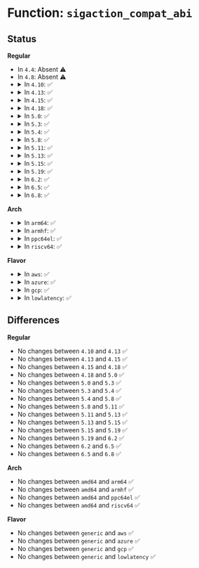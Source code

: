 # Function: <code>sigaction_compat_abi</code>

## Status
<b>Regular</b>
<ul>
<li>
In <code>4.4</code>: Absent ⚠️
</li>
<li>
In <code>4.8</code>: Absent ⚠️
</li>
<li>
<details>
<summary>In <code>4.10</code>: ✅</summary>

```c
void sigaction_compat_abi(struct k_sigaction *act, struct k_sigaction *oact);
```

**Collision:** Unique Global

**Inline:** No

**Transformation:** False

**Instances:**

```
In arch/x86/kernel/signal_compat.c (ffffffff8102dd20)
Location: arch/x86/kernel/signal_compat.c:96
Inline: False
Direct callers:
  - kernel/signal.c:do_sigaction
```
**Symbols:**

```
ffffffff8102dd20-ffffffff8102dd85: sigaction_compat_abi (STB_GLOBAL)
```
</details>
</li>
<li>
<details>
<summary>In <code>4.13</code>: ✅</summary>

```c
void sigaction_compat_abi(struct k_sigaction *act, struct k_sigaction *oact);
```

**Collision:** Unique Global

**Inline:** No

**Transformation:** False

**Instances:**

```
In arch/x86/kernel/signal_compat.c (ffffffff8102bfa0)
Location: arch/x86/kernel/signal_compat.c:96
Inline: False
Direct callers:
  - kernel/signal.c:do_sigaction
```
**Symbols:**

```
ffffffff8102bfa0-ffffffff8102c005: sigaction_compat_abi (STB_GLOBAL)
```
</details>
</li>
<li>
<details>
<summary>In <code>4.15</code>: ✅</summary>

```c
void sigaction_compat_abi(struct k_sigaction *act, struct k_sigaction *oact);
```

**Collision:** Unique Global

**Inline:** No

**Transformation:** False

**Instances:**

```
In arch/x86/kernel/signal_compat.c (ffffffff8102ccc0)
Location: arch/x86/kernel/signal_compat.c:97
Inline: False
Direct callers:
  - kernel/signal.c:do_sigaction
```
**Symbols:**

```
ffffffff8102ccc0-ffffffff8102cd24: sigaction_compat_abi (STB_GLOBAL)
```
</details>
</li>
<li>
<details>
<summary>In <code>4.18</code>: ✅</summary>

```c
void sigaction_compat_abi(struct k_sigaction *act, struct k_sigaction *oact);
```

**Collision:** Unique Global

**Inline:** No

**Transformation:** False

**Instances:**

```
In arch/x86/kernel/signal_compat.c (ffffffff8102df60)
Location: arch/x86/kernel/signal_compat.c:164
Inline: False
Direct callers:
  - kernel/signal.c:do_sigaction
  - kernel/signal.c:do_sigaction
```
**Symbols:**

```
ffffffff8102df60-ffffffff8102dfc2: sigaction_compat_abi (STB_GLOBAL)
```
</details>
</li>
<li>
<details>
<summary>In <code>5.0</code>: ✅</summary>

```c
void sigaction_compat_abi(struct k_sigaction *act, struct k_sigaction *oact);
```

**Collision:** Unique Global

**Inline:** No

**Transformation:** False

**Instances:**

```
In arch/x86/kernel/signal_compat.c (ffffffff8102f1a0)
Location: arch/x86/kernel/signal_compat.c:164
Inline: False
Direct callers:
  - kernel/signal.c:do_sigaction
  - kernel/signal.c:do_sigaction
  - kernel/signal.c:do_sigaction
  - kernel/signal.c:do_sigaction
```
**Symbols:**

```
ffffffff8102f1a0-ffffffff8102f202: sigaction_compat_abi (STB_GLOBAL)
```
</details>
</li>
<li>
<details>
<summary>In <code>5.3</code>: ✅</summary>

```c
void sigaction_compat_abi(struct k_sigaction *act, struct k_sigaction *oact);
```

**Collision:** Unique Global

**Inline:** No

**Transformation:** False

**Instances:**

```
In arch/x86/kernel/signal_compat.c (ffffffff81030f70)
Location: arch/x86/kernel/signal_compat.c:164
Inline: False
Direct callers:
  - kernel/signal.c:do_sigaction
  - kernel/signal.c:do_sigaction
  - kernel/signal.c:do_sigaction
  - kernel/signal.c:do_sigaction
```
**Symbols:**

```
ffffffff81030f70-ffffffff81030fd1: sigaction_compat_abi (STB_GLOBAL)
```
</details>
</li>
<li>
<details>
<summary>In <code>5.4</code>: ✅</summary>

```c
void sigaction_compat_abi(struct k_sigaction *act, struct k_sigaction *oact);
```

**Collision:** Unique Global

**Inline:** No

**Transformation:** False

**Instances:**

```
In arch/x86/kernel/signal_compat.c (ffffffff81031830)
Location: arch/x86/kernel/signal_compat.c:164
Inline: False
Direct callers:
  - kernel/signal.c:do_sigaction
  - kernel/signal.c:do_sigaction
  - kernel/signal.c:do_sigaction
  - kernel/signal.c:do_sigaction
```
**Symbols:**

```
ffffffff81031830-ffffffff81031891: sigaction_compat_abi (STB_GLOBAL)
```
</details>
</li>
<li>
<details>
<summary>In <code>5.8</code>: ✅</summary>

```c
void sigaction_compat_abi(struct k_sigaction *act, struct k_sigaction *oact);
```

**Collision:** Unique Global

**Inline:** No

**Transformation:** False

**Instances:**

```
In arch/x86/kernel/signal_compat.c (ffffffff81034090)
Location: arch/x86/kernel/signal_compat.c:164
Inline: False
Direct callers:
  - kernel/signal.c:do_sigaction
  - kernel/signal.c:do_sigaction
  - kernel/signal.c:do_sigaction
  - kernel/signal.c:do_sigaction
```
**Symbols:**

```
ffffffff81034090-ffffffff810340f1: sigaction_compat_abi (STB_GLOBAL)
```
</details>
</li>
<li>
<details>
<summary>In <code>5.11</code>: ✅</summary>

```c
void sigaction_compat_abi(struct k_sigaction *act, struct k_sigaction *oact);
```

**Collision:** Unique Global

**Inline:** No

**Transformation:** False

**Instances:**

```
In arch/x86/kernel/signal_compat.c (ffffffff81034ab0)
Location: arch/x86/kernel/signal_compat.c:164
Inline: False
Direct callers:
  - kernel/signal.c:do_sigaction
  - kernel/signal.c:do_sigaction
  - kernel/signal.c:do_sigaction
  - kernel/signal.c:do_sigaction
```
**Symbols:**

```
ffffffff81034ab0-ffffffff81034af7: sigaction_compat_abi (STB_GLOBAL)
```
</details>
</li>
<li>
<details>
<summary>In <code>5.13</code>: ✅</summary>

```c
void sigaction_compat_abi(struct k_sigaction *act, struct k_sigaction *oact);
```

**Collision:** Unique Global

**Inline:** No

**Transformation:** False

**Instances:**

```
In arch/x86/kernel/signal_compat.c (ffffffff81036530)
Location: arch/x86/kernel/signal_compat.c:172
Inline: False
Direct callers:
  - kernel/signal.c:do_sigaction
  - kernel/signal.c:do_sigaction
  - kernel/signal.c:do_sigaction
  - kernel/signal.c:do_sigaction
```
**Symbols:**

```
ffffffff81036530-ffffffff81036577: sigaction_compat_abi (STB_GLOBAL)
```
</details>
</li>
<li>
<details>
<summary>In <code>5.15</code>: ✅</summary>

```c
void sigaction_compat_abi(struct k_sigaction *act, struct k_sigaction *oact);
```

**Collision:** Unique Global

**Inline:** No

**Transformation:** False

**Instances:**

```
In arch/x86/kernel/signal_compat.c (ffffffff8103b7d0)
Location: arch/x86/kernel/signal_compat.c:178
Inline: False
Direct callers:
  - kernel/signal.c:do_sigaction
  - kernel/signal.c:do_sigaction
  - kernel/signal.c:do_sigaction
  - kernel/signal.c:do_sigaction
```
**Symbols:**

```
ffffffff8103b7d0-ffffffff8103b817: sigaction_compat_abi (STB_GLOBAL)
```
</details>
</li>
<li>
<details>
<summary>In <code>5.19</code>: ✅</summary>

```c
void sigaction_compat_abi(struct k_sigaction *act, struct k_sigaction *oact);
```

**Collision:** Unique Global

**Inline:** No

**Transformation:** False

**Instances:**

```
In arch/x86/kernel/signal_compat.c (ffffffff81042590)
Location: arch/x86/kernel/signal_compat.c:180
Inline: False
Direct callers:
  - kernel/signal.c:do_sigaction
  - kernel/signal.c:do_sigaction
  - kernel/signal.c:do_sigaction
  - kernel/signal.c:do_sigaction
```
**Symbols:**

```
ffffffff81042590-ffffffff810425bf: sigaction_compat_abi (STB_GLOBAL)
```
</details>
</li>
<li>
<details>
<summary>In <code>6.2</code>: ✅</summary>

```c
void sigaction_compat_abi(struct k_sigaction *act, struct k_sigaction *oact);
```

**Collision:** Unique Global

**Inline:** No

**Transformation:** False

**Instances:**

```
In arch/x86/kernel/signal_compat.c (ffffffff8104bf00)
Location: arch/x86/kernel/signal_compat.c:180
Inline: False
Direct callers:
  - kernel/signal.c:do_sigaction
  - kernel/signal.c:do_sigaction
  - kernel/signal.c:do_sigaction
  - kernel/signal.c:do_sigaction
```
**Symbols:**

```
ffffffff8104bf00-ffffffff8104bf2f: sigaction_compat_abi (STB_GLOBAL)
```
</details>
</li>
<li>
<details>
<summary>In <code>6.5</code>: ✅</summary>

```c
void sigaction_compat_abi(struct k_sigaction *act, struct k_sigaction *oact);
```

**Collision:** Unique Global

**Inline:** No

**Transformation:** False

**Instances:**

```
In arch/x86/kernel/signal_64.c (ffffffff8104c770)
Location: arch/x86/kernel/signal_64.c:386
Inline: False
Direct callers:
  - kernel/signal.c:do_sigaction
  - kernel/signal.c:do_sigaction
  - kernel/signal.c:do_sigaction
  - kernel/signal.c:do_sigaction
```
**Symbols:**

```
ffffffff8104c770-ffffffff8104c79f: sigaction_compat_abi (STB_GLOBAL)
```
</details>
</li>
<li>
<details>
<summary>In <code>6.8</code>: ✅</summary>

```c
void sigaction_compat_abi(struct k_sigaction *act, struct k_sigaction *oact);
```

**Collision:** Unique Global

**Inline:** No

**Transformation:** False

**Instances:**

```
In arch/x86/kernel/signal_64.c (ffffffff810539f0)
Location: arch/x86/kernel/signal_64.c:392
Inline: False
Direct callers:
  - kernel/signal.c:do_sigaction
  - kernel/signal.c:do_sigaction
  - kernel/signal.c:do_sigaction
  - kernel/signal.c:do_sigaction
```
**Symbols:**

```
ffffffff810539f0-ffffffff81053a1f: sigaction_compat_abi (STB_GLOBAL)
```
</details>
</li>
</ul>
<b>Arch</b>
<ul>
<li>
<details>
<summary>In <code>arm64</code>: ✅</summary>

```c
void sigaction_compat_abi(struct k_sigaction *act, struct k_sigaction *oact);
```

**Collision:** Unique Global

**Inline:** No

**Transformation:** False

**Instances:**

```
In kernel/signal.c (ffff8000101129f0)
Location: kernel/signal.c:3949
Inline: False
Direct callers:
  - kernel/signal.c:do_sigaction
```
**Symbols:**

```
ffff8000101129f0-ffff800010112a08: sigaction_compat_abi (STB_WEAK)
```
</details>
</li>
<li>
<details>
<summary>In <code>armhf</code>: ✅</summary>

```c
void sigaction_compat_abi(struct k_sigaction *act, struct k_sigaction *oact);
```

**Collision:** Unique Global

**Inline:** No

**Transformation:** False

**Instances:**

```
In kernel/signal.c (c0369b68)
Location: kernel/signal.c:3949
Inline: False
Direct callers:
  - kernel/signal.c:do_sigaction
  - kernel/signal.c:do_sigaction
  - kernel/signal.c:do_sigaction
  - kernel/signal.c:do_sigaction
```
**Symbols:**

```
c0369b68-c0369b80: sigaction_compat_abi (STB_WEAK)
```
</details>
</li>
<li>
<details>
<summary>In <code>ppc64el</code>: ✅</summary>

```c
void sigaction_compat_abi(struct k_sigaction *act, struct k_sigaction *oact);
```

**Collision:** Unique Global

**Inline:** No

**Transformation:** False

**Instances:**

```
In kernel/signal.c (c00000000015a4a0)
Location: kernel/signal.c:3949
Inline: False
Direct callers:
  - kernel/signal.c:do_sigaction
  - kernel/signal.c:do_sigaction
  - kernel/signal.c:do_sigaction
  - kernel/signal.c:do_sigaction
```
**Symbols:**

```
c00000000015a4a0-c00000000015a4ac: sigaction_compat_abi (STB_WEAK)
```
</details>
</li>
<li>
<details>
<summary>In <code>riscv64</code>: ✅</summary>

```c
void sigaction_compat_abi(struct k_sigaction *act, struct k_sigaction *oact);
```

**Collision:** Unique Global

**Inline:** No

**Transformation:** False

**Instances:**

```
In kernel/signal.c (ffffffe0000d1a22)
Location: kernel/signal.c:3949
Inline: False
Direct callers:
  - kernel/signal.c:do_sigaction
  - kernel/signal.c:do_sigaction
  - kernel/signal.c:do_sigaction
  - kernel/signal.c:do_sigaction
```
**Symbols:**

```
ffffffe0000d1a22-ffffffe0000d1a3c: sigaction_compat_abi (STB_WEAK)
```
</details>
</li>
</ul>
<b>Flavor</b>
<ul>
<li>
<details>
<summary>In <code>aws</code>: ✅</summary>

```c
void sigaction_compat_abi(struct k_sigaction *act, struct k_sigaction *oact);
```

**Collision:** Unique Global

**Inline:** No

**Transformation:** False

**Instances:**

```
In arch/x86/kernel/signal_compat.c (ffffffff81031990)
Location: arch/x86/kernel/signal_compat.c:164
Inline: False
Direct callers:
  - kernel/signal.c:do_sigaction
  - kernel/signal.c:do_sigaction
  - kernel/signal.c:do_sigaction
  - kernel/signal.c:do_sigaction
```
**Symbols:**

```
ffffffff81031990-ffffffff810319f1: sigaction_compat_abi (STB_GLOBAL)
```
</details>
</li>
<li>
<details>
<summary>In <code>azure</code>: ✅</summary>

```c
void sigaction_compat_abi(struct k_sigaction *act, struct k_sigaction *oact);
```

**Collision:** Unique Global

**Inline:** No

**Transformation:** False

**Instances:**

```
In arch/x86/kernel/signal_compat.c (ffffffff81021370)
Location: arch/x86/kernel/signal_compat.c:164
Inline: False
Direct callers:
  - kernel/signal.c:do_sigaction
  - kernel/signal.c:do_sigaction
  - kernel/signal.c:do_sigaction
  - kernel/signal.c:do_sigaction
```
**Symbols:**

```
ffffffff81021370-ffffffff810213d1: sigaction_compat_abi (STB_GLOBAL)
```
</details>
</li>
<li>
<details>
<summary>In <code>gcp</code>: ✅</summary>

```c
void sigaction_compat_abi(struct k_sigaction *act, struct k_sigaction *oact);
```

**Collision:** Unique Global

**Inline:** No

**Transformation:** False

**Instances:**

```
In arch/x86/kernel/signal_compat.c (ffffffff810317f0)
Location: arch/x86/kernel/signal_compat.c:164
Inline: False
Direct callers:
  - kernel/signal.c:do_sigaction
  - kernel/signal.c:do_sigaction
  - kernel/signal.c:do_sigaction
  - kernel/signal.c:do_sigaction
```
**Symbols:**

```
ffffffff810317f0-ffffffff81031851: sigaction_compat_abi (STB_GLOBAL)
```
</details>
</li>
<li>
<details>
<summary>In <code>lowlatency</code>: ✅</summary>

```c
void sigaction_compat_abi(struct k_sigaction *act, struct k_sigaction *oact);
```

**Collision:** Unique Global

**Inline:** No

**Transformation:** False

**Instances:**

```
In arch/x86/kernel/signal_compat.c (ffffffff810326a0)
Location: arch/x86/kernel/signal_compat.c:164
Inline: False
Direct callers:
  - kernel/signal.c:do_sigaction
  - kernel/signal.c:do_sigaction
  - kernel/signal.c:do_sigaction
  - kernel/signal.c:do_sigaction
```
**Symbols:**

```
ffffffff810326a0-ffffffff81032701: sigaction_compat_abi (STB_GLOBAL)
```
</details>
</li>
</ul>

## Differences
<b>Regular</b>
<ul>
<li>
No changes between <code>4.10</code> and <code>4.13</code> ✅
</li>
<li>
No changes between <code>4.13</code> and <code>4.15</code> ✅
</li>
<li>
No changes between <code>4.15</code> and <code>4.18</code> ✅
</li>
<li>
No changes between <code>4.18</code> and <code>5.0</code> ✅
</li>
<li>
No changes between <code>5.0</code> and <code>5.3</code> ✅
</li>
<li>
No changes between <code>5.3</code> and <code>5.4</code> ✅
</li>
<li>
No changes between <code>5.4</code> and <code>5.8</code> ✅
</li>
<li>
No changes between <code>5.8</code> and <code>5.11</code> ✅
</li>
<li>
No changes between <code>5.11</code> and <code>5.13</code> ✅
</li>
<li>
No changes between <code>5.13</code> and <code>5.15</code> ✅
</li>
<li>
No changes between <code>5.15</code> and <code>5.19</code> ✅
</li>
<li>
No changes between <code>5.19</code> and <code>6.2</code> ✅
</li>
<li>
No changes between <code>6.2</code> and <code>6.5</code> ✅
</li>
<li>
No changes between <code>6.5</code> and <code>6.8</code> ✅
</li>
</ul>
<b>Arch</b>
<ul>
<li>
No changes between <code>amd64</code> and <code>arm64</code> ✅
</li>
<li>
No changes between <code>amd64</code> and <code>armhf</code> ✅
</li>
<li>
No changes between <code>amd64</code> and <code>ppc64el</code> ✅
</li>
<li>
No changes between <code>amd64</code> and <code>riscv64</code> ✅
</li>
</ul>
<b>Flavor</b>
<ul>
<li>
No changes between <code>generic</code> and <code>aws</code> ✅
</li>
<li>
No changes between <code>generic</code> and <code>azure</code> ✅
</li>
<li>
No changes between <code>generic</code> and <code>gcp</code> ✅
</li>
<li>
No changes between <code>generic</code> and <code>lowlatency</code> ✅
</li>
</ul>
